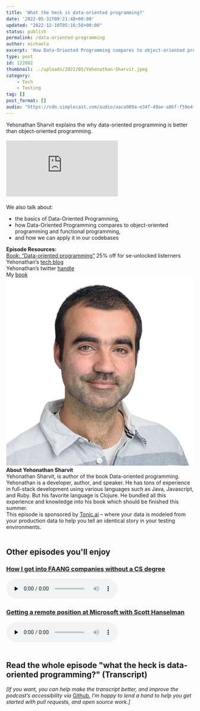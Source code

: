 ```yaml
---
title: 'What the heck is data-oriented programming?'
date: '2022-05-31T09:21:48+00:00'
updated: "2022-12-10T05:16:50+00:00"
status: publish
permalink: /data-oriented-programming
author: michaela
excerpt: 'How Data-Oriented Programming compares to object-oriented programming and functional programming,'
type: post
id: 122082
thumbnail: ../uploads/2022/05/Yehonathan-Sharvit.jpeg
category:
    - Tech
    - Testing
tag: []
post_format: []
audio: "https://cdn.simplecast.com/audio/aaca909a-e34f-49ae-a86f-f59e4fa807f0/episodes/6f454467-1399-41bc-b3a1-4d6bd6ce78f1/audio/b4bddaf6-3167-438c-a3f2-4c1639e5ae15/default_tc.mp3"
---
```


<div class="episode-about">
Yehonathan Sharvit explains the why data-oriented programming is better than object-oriented programming.
<br/> <br/>

<div class="video-container">
<iframe class="video" src="https://www.youtube-nocookie.com/embed/xJTBHkAImb0" title="YouTube video player" rel=0"  frameborder="0" allowfullscreen="allowfullscreen allow="accelerometer; autoplay; clipboard-write; encrypted-media; gyroscope; picture-in-picture" allowfullscreen></iframe>
</div>
<br/>
We also talk about:
<ul>
<li> the basics of Data-Oriented Programming,</li>
<li> how Data-Oriented Programming compares to object-oriented programming and functional programming,</li>
<li> and how we can apply it in our codebases</li>
</ul>
</div>
<div class=" episode-links">
<b>Episode Resources:</b><br/>
<a href="https://www.manning.com/books/data-oriented-programming?utm_source=podcast&utm_medium=organic&utm_campaign=book_sharvit2_data_1_29_21&utm_content=seunlocked">Book: “Data-oriented programming”</a> 25% off for se-unlocked listerners<br/> 
Yehonathan’s <a href="https://blog.klipse.tech/">tech blog</a><br/>
Yehonathan’s twitter <a href="https://twitter.com/viebel">handle</a><br/>
My <a href="https://www.manning.com/books/data-oriented-programming?utm_source=viebel&utm_medium=affiliate&utm_campaign=book_sharvit2_data_1_29_21&a_aid=viebel&a_bid=d5b546b7">book</a><br/>
</div>

<div class="row pt-2 align-items-center">
<div class="col-4 guest-picture">
<img src="../uploads/2022/05/Yehonathan-Sharvit.jpeg" alt="Picture of Yehonathan Sharvit"/>
</div>
<div class="col-8 guest-about">
<b>About Yehonathan Sharvit</b><br/>
Yehonathan Sharvit, is author of the book Data-oriented programming. Yehonathan is a developer, author, and speaker. He has tons of experience in full-stack development using various languages such as Java, Javascript, and Ruby. But his favorite language is Clojure. He bundled all this experience and knowledge into his book which should be finished this summer.
</div>
</div>

<div class="sponsorship">
This episode is sponsored by <a href="https://www.tonic.ai/?ref=se-unlocked">Tonic.ai</a> – where your data is modeled from your production data to help you tell an identical story in your testing environments.
</div> 
<br/>
<div>
  <h2>Other episodes you'll enjoy</h2>
    <div class="row-md-6">
      <div class="row g-0 border rounded overflow-hidden flex-md-row mb-4 shadow-sm h-md-250 position-relative">
          <div class="col p-4 d-flex flex-column position-static">
            <h3 class="mb-0"><a href="https://software-engineering-unlocked.com/faang-job-without-cs-degree/">How I got into FAANG companies without a CS degree</a></h3>
  <audio controls preload="none">
                <source src="https://cdn.simplecast.com/audio/aaca909a-e34f-49ae-a86f-f59e4fa807f0/episodes/2ec3af9e-9a17-4ccd-95df-0e9b1a03ecc6/audio/66ec2bf9-b1d0-4ae3-868e-9017bb8cc4ee/default_tc.mp3" />
              </audio>
          </div>
        </div>
      </div>
    <div class="row-md-6">
      <div class="row g-0 border rounded overflow-hidden flex-md-row mb-4 shadow-sm h-md-250 position-relative">
          <div class="col p-4 d-flex flex-column position-static">
            <h3 class="mb-0"><a href="https://software-engineering-unlocked.com/episode-2-scott-hanselman/">Getting a remote position at Microsoft with Scott Hanselman</a></h3>
  <audio controls preload="none">
                <source src="https://cdn.simplecast.com/audio/aaca90/aaca909a-e34f-49ae-a86f-f59e4fa807f0/b94c57a5-9afe-4853-be2f-b4d147fb62bf/scott_episode2_ready_tc.mp3" />
              </audio>
          </div>
        </div>
      </div>
</div>
<br/>

## Read the whole episode "what the heck is data-oriented programming?" (Transcript)

_\[If you want, you can help make the transcript better, and improve the podcast’s accessibility via_ [Github](https://github.com/mgreiler/se-unlocked/tree/master/Transcripts)_[.](https://github.com/mgreiler/se-unlocked/tree/master/Transcripts) I’m happy to lend a hand to help you get started with pull requests, and open source work.\]_